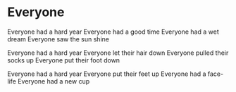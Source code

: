 # Everyone

Everyone had a hard year
Everyone had a good time
Everyone had a wet dream
Everyone saw the sun shine

Everyone had a hard year
Everyone let their hair down
Everyone pulled their socks up
Everyone put their foot down

Everyone had a hard year
Everyone put their feet up
Everyone had a face-life
Everyone had a new cup
